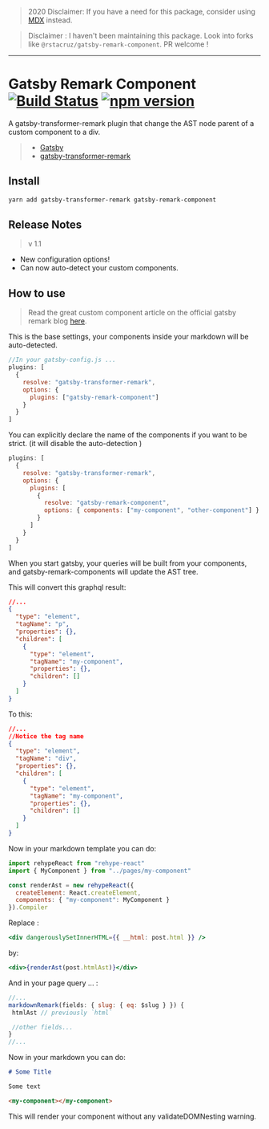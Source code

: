 > 2020 Disclaimer: If you have a need for this package, consider using [MDX](https://github.com/gatsbyjs/gatsby/tree/master/packages/gatsby-plugin-mdx) instead.

> Disclaimer : I haven't been maintaining this package. Look into forks like `@rstacruz/gatsby-remark-component`. PR welcome !

---

# Gatsby Remark Component [![Build Status](https://travis-ci.org/Hebilicious/gatsby-remark-component.svg?branch=master)](https://travis-ci.org/Hebilicious/gatsby-remark-component) [![npm version](https://badge.fury.io/js/gatsby-remark-component.svg)](https://badge.fury.io/js/gatsby-remark-component)

A gatsby-transformer-remark plugin that change the AST node parent of a custom component to a div.

> - [Gatsby](https://www.gatsbyjs.org/)
> - [gatsby-transformer-remark](https://www.gatsbyjs.org/packages/gatsby-transformer-remark/)

## Install

```bash
yarn add gatsby-transformer-remark gatsby-remark-component
```

## Release Notes

> v 1.1

- New configuration options!
- Can now auto-detect your custom components.

## How to use

> Read the great custom component article on the official gatsby remark blog [here](https://using-remark.gatsbyjs.org/custom-components/).

This is the base settings, your components inside your markdown will be auto-detected.

```js
//In your gatsby-config.js ...
plugins: [
  {
    resolve: "gatsby-transformer-remark",
    options: {
      plugins: ["gatsby-remark-component"]
    }
  }
]
```

You can explicitly declare the name of the components if you want to be strict. (it will disable the auto-detection
)

```js
plugins: [
  {
    resolve: "gatsby-transformer-remark",
    options: {
      plugins: [
        {
          resolve: "gatsby-remark-component",
          options: { components: ["my-component", "other-component"] }
        }
      ]
    }
  }
]
```

When you start gatsby, your queries will be built from your components, and gatsby-remark-components will update the AST tree.

This will convert this graphql result:

```json
//...
{
  "type": "element",
  "tagName": "p",
  "properties": {},
  "children": [
    {
      "type": "element",
      "tagName": "my-component",
      "properties": {},
      "children": []
    }
  ]
}
```

To this:

```json
//...
//Notice the tag name
{
  "type": "element",
  "tagName": "div",
  "properties": {},
  "children": [
    {
      "type": "element",
      "tagName": "my-component",
      "properties": {},
      "children": []
    }
  ]
}
```

Now in your markdown template you can do:

```jsx
import rehypeReact from "rehype-react"
import { MyComponent } from "../pages/my-component"

const renderAst = new rehypeReact({
  createElement: React.createElement,
  components: { "my-component": MyComponent }
}).Compiler
```

Replace :

```jsx
<div dangerouslySetInnerHTML={{ __html: post.html }} />
```

by:

```jsx
<div>{renderAst(post.htmlAst)}</div>
```

And in your page query ... :

```jsx
//...
markdownRemark(fields: { slug: { eq: $slug } }) {
 htmlAst // previously `html`

 //other fields...
}
//...
```

Now in your markdown you can do:

```md
# Some Title

Some text

<my-component></my-component>
```

This will render your component without any validateDOMNesting warning.
